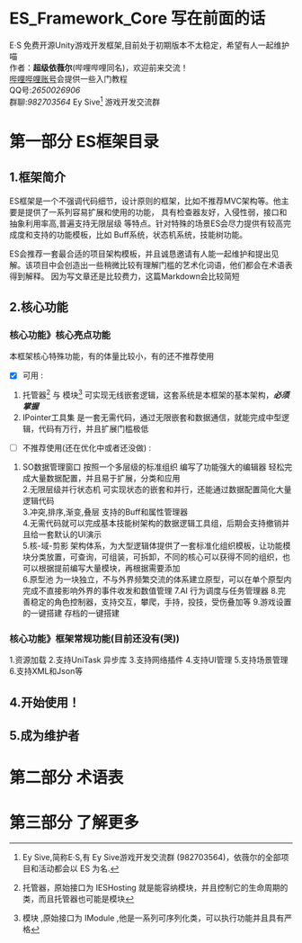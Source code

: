 # ES_Framework_Core 写在前面的话
E·S 免费开源Unity游戏开发框架,目前处于初期版本不太稳定，希望有人一起维护喵  
作者：**超级依薇尔**(哔哩哔哩同名)，欢迎前来交流！  
[哔哩哔哩账号](https://space.bilibili.com/327247884 "我的哔哩哔哩个人空间(网页版本)")会提供一些入门教程  
QQ号:*2650026906*   
群聊:*982703564* Ey Sive[^EySive]  游戏开发交流群  

# 第一部分 ES框架目录
## 1.框架简介
ES框架是一个不强调代码细节，设计原则的框架，比如不推荐MVC架构等。他主要是提供了一系列容易扩展和使用的功能，
具有检查器友好，入侵性弱，接口和抽象利用率高,普遍支持无限层级 等特点。针对特殊的场景ES会尽力提供有较高完成度和支持的功能模板，比如
Buff系统，状态机系统，技能树功能。

ES会推荐一套最合适的项目架构模板，并且诚恳邀请有人能一起维护和提出见解。该项目中会创造出一些稍微比较有理解门槛的艺术化词语，他们都会在术语表得到解释。
因为写文章还是比较费力，这篇Markdown会比较简短


## 2.核心功能  
### 核心功能》核心亮点功能  
本框架核心特殊功能，有的体量比较小，有的还不推荐使用  
- [x] 可用 :  
1. 托管器[^托管器] 与 模块[^模块]   可实现无线嵌套逻辑，这套系统是本框架的基本架构，***必须掌握***  
2. IPointer工具集 是一套无需代码，通过无限嵌套和数据通信，就能完成中型逻辑，代码有万行，并且扩展门槛极低  
 - [ ] 不推荐使用(还在优化中或者还没做) :  
1. SO数据管理窗口 按照一个多层级的标准组织 编写了功能强大的编辑器 轻松完成大量数据配置，并且易于扩展，分类和应用  
2.无限层级并行状态机 可实现状态的嵌套和并行，还能通过数据配置简化大量逻辑代码  
3.冲突,排序,渐变,叠层 支持的Buff和属性管理器  
4.无需代码就可以完成基本技能树架构的数据逻辑工具组，后期会支持撤销并且给一套默认的UI演示  
5.核-域-剪影 架构体系，为大型逻辑体提供了一套标准化组织模板，让功能模块分类放置，可查询，可组装，可拆卸，不同的核心可以获得不同的组织，也可以根据提前编写大量模块，再根据需要添加  
6.原型池 为一块独立，不与外界频繁交流的体系建立原型，可以在单个原型内完成不直接影响外界的事件收发和数值管理
7.AI 行为调度与任务管理器
8.完善稳定的角色控制器，支持交互，攀爬，手持，投技，受伤叠加等
9.游戏设置的一键搭建 存档的一键搭建
### 核心功能》框架常规功能(目前还没有(哭))
1.资源加载
2.支持UniTask 异步库
3.支持网络插件
4.支持UI管理
5.支持场景管理
6.支持XML和Json等

## 

## 4.开始使用！

## 5.成为维护者


# 第二部分 术语表
[^ES]: ES就是本框架的总命名空间，很多功能完成后类型接口名都可能以ES开头来做区分防止和其他内容冲突
[^托管器]: 托管器，原始接口为 IESHosting 就是能容纳模块，并且控制它的生命周期的类，而且托管器也可能是模块  
[^模块]: 模块 ,原始接口为 IModule ,他是一系列可序列化类，可以执行功能并且具有严格

# 第三部分 了解更多

[^EySive]: Ey Sive,简称E·S,有 Ey Sive游戏开发交流群 (982703564)，依薇尔的全部项目和活动都会以 ES 为名.

